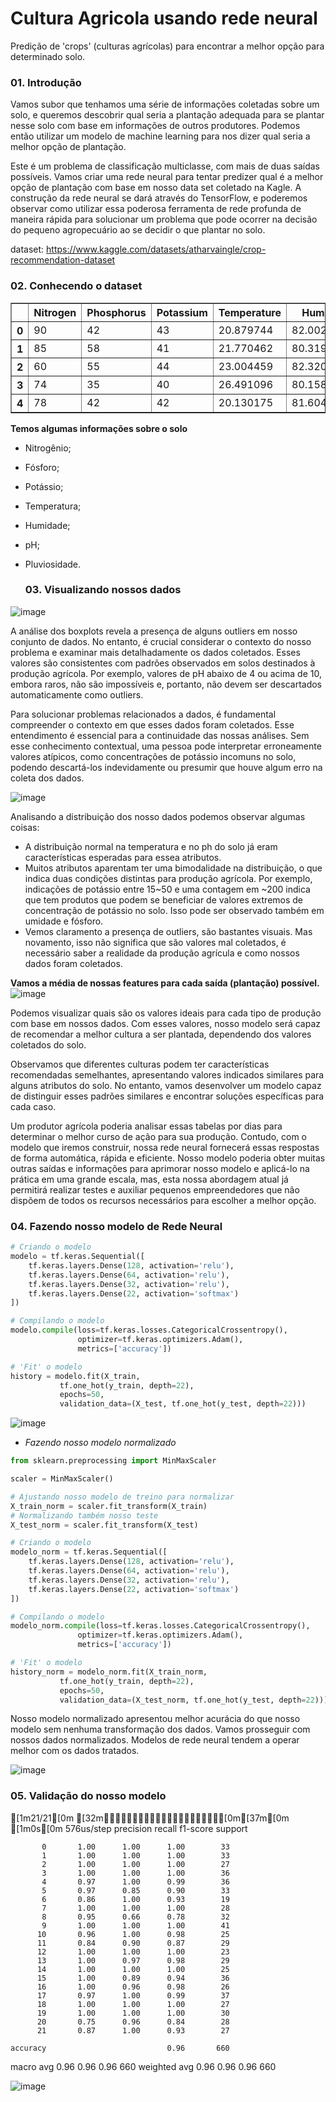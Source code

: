 # Cultura Agricola usando rede neural
Predição de 'crops' (culturas agrícolas) para encontrar a melhor opção para determinado solo.

### 01. Introdução

Vamos subor que tenhamos uma série de informações coletadas sobre um solo, e queremos descobrir qual seria a plantação adequada para se plantar nesse solo com base em informações de outros produtores. Podemos então utilizar um modelo de machine learning para nos dizer qual seria a melhor opção de plantação. 

Este é um problema de classificação multiclasse, com mais de duas saídas possíveis. Vamos criar uma rede neural para tentar predizer qual é a melhor opção de plantação com base em nosso data set coletado na Kagle. A construção da rede neural se dará através do TensorFlow, e poderemos observar como utilizar essa poderosa ferramenta de rede profunda de maneira rápida para solucionar um problema que pode ocorrer na decisão do pequeno agropecuário ao se decidir o que plantar no solo.

dataset: https://www.kaggle.com/datasets/atharvaingle/crop-recommendation-dataset

### 02. Conhecendo o dataset
<div>
<style scoped>
    .dataframe tbody tr th:only-of-type {
        vertical-align: middle;
    }

    .dataframe tbody tr th {
        vertical-align: top;
    }

    .dataframe thead th {
        text-align: right;
    }
</style>
<table border="1" class="dataframe">
  <thead>
    <tr style="text-align: right;">
      <th></th>
      <th>Nitrogen</th>
      <th>Phosphorus</th>
      <th>Potassium</th>
      <th>Temperature</th>
      <th>Humidity</th>
      <th>pH_Value</th>
      <th>Rainfall</th>
      <th>Crop</th>
    </tr>
  </thead>
  <tbody>
    <tr>
      <th>0</th>
      <td>90</td>
      <td>42</td>
      <td>43</td>
      <td>20.879744</td>
      <td>82.002744</td>
      <td>6.502985</td>
      <td>202.935536</td>
      <td>Rice</td>
    </tr>
    <tr>
      <th>1</th>
      <td>85</td>
      <td>58</td>
      <td>41</td>
      <td>21.770462</td>
      <td>80.319644</td>
      <td>7.038096</td>
      <td>226.655537</td>
      <td>Rice</td>
    </tr>
    <tr>
      <th>2</th>
      <td>60</td>
      <td>55</td>
      <td>44</td>
      <td>23.004459</td>
      <td>82.320763</td>
      <td>7.840207</td>
      <td>263.964248</td>
      <td>Rice</td>
    </tr>
    <tr>
      <th>3</th>
      <td>74</td>
      <td>35</td>
      <td>40</td>
      <td>26.491096</td>
      <td>80.158363</td>
      <td>6.980401</td>
      <td>242.864034</td>
      <td>Rice</td>
    </tr>
    <tr>
      <th>4</th>
      <td>78</td>
      <td>42</td>
      <td>42</td>
      <td>20.130175</td>
      <td>81.604873</td>
      <td>7.628473</td>
      <td>262.717340</td>
      <td>Rice</td>
    </tr>
  </tbody>
</table>
</div>

**Temos algumas informações sobre o solo**
* Nitrogênio;
* Fósforo;
* Potássio;
* Temperatura;
* Humidade;
* pH;
* Pluviosidade.

  ### 03. Visualizando nossos dados
  
![image](https://github.com/PedroHenrique0214/CulturaAgricola_rede_neural/assets/155765414/f0cd4edf-2d34-4a3e-bbac-179cf3786e0e)

A análise dos boxplots revela a presença de alguns outliers em nosso conjunto de dados. No entanto, é crucial considerar o contexto do nosso problema e examinar mais detalhadamente os dados coletados. Esses valores são consistentes com padrões observados em solos destinados à produção agrícola. Por exemplo, valores de pH abaixo de 4 ou acima de 10, embora raros, não são impossíveis e, portanto, não devem ser descartados automaticamente como outliers.

Para solucionar problemas relacionados a dados, é fundamental compreender o contexto em que esses dados foram coletados. Esse entendimento é essencial para a continuidade das nossas análises. Sem esse conhecimento contextual, uma pessoa pode interpretar erroneamente valores atípicos, como concentrações de potássio incomuns no solo, podendo descartá-los indevidamente ou presumir que houve algum erro na coleta dos dados.
  
![image](https://github.com/PedroHenrique0214/CulturaAgricola_rede_neural/assets/155765414/4a1a0b96-7814-42eb-94fe-465477057117)

Analisando a distribuição dos nosso dados podemos observar algumas coisas:
* A distribuição normal na temperatura e no ph do solo já eram características esperadas para essea atributos. 
* Muitos atributos aparentam ter uma bimodalidade na distribuição, o que indica duas condições distintas para produção agrícola. Por exemplo, indicações de potássio entre 15~50 e uma contagem em ~200 indica que tem produtos que podem se beneficiar de valores extremos de concentração de potássio no solo. Isso pode ser observado também em umidade e fósforo.
* Vemos claramento a presença de outliers, são bastantes visuais. Mas novamento, isso não significa que são valores mal coletados, é necessário saber a realidade da produção agrícula e como nossos dados foram coletados.


**Vamos a média de nossas features para cada saída (plantação) possível.**
![image](https://github.com/PedroHenrique0214/CulturaAgricola_rede_neural/assets/155765414/e47a9815-b14d-42ee-9fb5-2d6cc666e196)

Podemos visualizar quais são os valores ideais para cada tipo de produção com base em nossos dados. Com esses valores, nosso modelo será capaz de recomendar a melhor cultura a ser plantada, dependendo dos valores coletados do solo.

Observamos que diferentes culturas podem ter características recomendadas semelhantes, apresentando valores indicados similares para alguns atributos do solo. No entanto, vamos desenvolver um modelo capaz de distinguir esses padrões similares e encontrar soluções específicas para cada caso.

Um produtor agrícola poderia analisar essas tabelas por dias para determinar o melhor curso de ação para sua produção. Contudo, com o modelo que iremos construir, nossa rede neural fornecerá essas respostas de forma automática, rápida e eficiente. Nosso modelo poderia obter muitas outras saídas e informações para aprimorar nosso modelo e aplicá-lo na prática em uma grande escala, mas, esta nossa abordagem atual já permitirá realizar testes e auxiliar pequenos empreendedores que não dispõem de todos os recursos necessários para escolher a melhor opção. 

### 04. Fazendo nosso modelo de Rede Neural

```python
# Criando o modelo
modelo = tf.keras.Sequential([
    tf.keras.layers.Dense(128, activation='relu'),
    tf.keras.layers.Dense(64, activation='relu'),
    tf.keras.layers.Dense(32, activation='relu'),
    tf.keras.layers.Dense(22, activation='softmax')
])

# Compilando o modelo
modelo.compile(loss=tf.keras.losses.CategoricalCrossentropy(),
               optimizer=tf.keras.optimizers.Adam(),
               metrics=['accuracy'])

# 'Fit' o modelo
history = modelo.fit(X_train,
           tf.one_hot(y_train, depth=22),
           epochs=50,
           validation_data=(X_test, tf.one_hot(y_test, depth=22)))
```
![image](https://github.com/PedroHenrique0214/CulturaAgricola_rede_neural/assets/155765414/d3c6dd59-d5b9-481f-b1bb-4672ce8a581d)

* *Fazendo nosso modelo normalizado*
```python
from sklearn.preprocessing import MinMaxScaler

scaler = MinMaxScaler()

# Ajustando nosso modelo de treino para normalizar
X_train_norm = scaler.fit_transform(X_train)
# Normalizando também nosso teste
X_test_norm = scaler.fit_transform(X_test)

# Criando o modelo
modelo_norm = tf.keras.Sequential([
    tf.keras.layers.Dense(128, activation='relu'),
    tf.keras.layers.Dense(64, activation='relu'),
    tf.keras.layers.Dense(32, activation='relu'),
    tf.keras.layers.Dense(22, activation='softmax')
])

# Compilando o modelo
modelo_norm.compile(loss=tf.keras.losses.CategoricalCrossentropy(),
               optimizer=tf.keras.optimizers.Adam(),
               metrics=['accuracy'])

# 'Fit' o modelo
history_norm = modelo_norm.fit(X_train_norm,
           tf.one_hot(y_train, depth=22),
           epochs=50,
           validation_data=(X_test_norm, tf.one_hot(y_test, depth=22)))
```

Nosso modelo normalizado apresentou melhor acurácia do que nosso modelo sem nenhuma transformação dos dados. Vamos prosseguir com nossos dados normalizados. Modelos de rede neural tendem a operar melhor com os dados tratados.

![image](https://github.com/PedroHenrique0214/CulturaAgricola_rede_neural/assets/155765414/549a3624-3ac3-4dbf-9420-4a42a1ff69be)

### 05. Validação do nosso modelo

[1m21/21[0m [32m━━━━━━━━━━━━━━━━━━━━[0m[37m[0m [1m0s[0m 576us/step
              precision    recall  f1-score   support

           0       1.00      1.00      1.00        33
           1       1.00      1.00      1.00        33
           2       1.00      1.00      1.00        27
           3       1.00      1.00      1.00        36
           4       0.97      1.00      0.99        36
           5       0.97      0.85      0.90        33
           6       0.86      1.00      0.93        19
           7       1.00      1.00      1.00        28
           8       0.95      0.66      0.78        32
           9       1.00      1.00      1.00        41
          10       0.96      1.00      0.98        25
          11       0.84      0.90      0.87        29
          12       1.00      1.00      1.00        23
          13       1.00      0.97      0.98        29
          14       1.00      1.00      1.00        25
          15       1.00      0.89      0.94        36
          16       1.00      0.96      0.98        26
          17       0.97      1.00      0.99        37
          18       1.00      1.00      1.00        27
          19       1.00      1.00      1.00        30
          20       0.75      0.96      0.84        28
          21       0.87      1.00      0.93        27

    accuracy                           0.96       660
   macro avg       0.96      0.96      0.96       660
weighted avg       0.96      0.96      0.96       660

![image](https://github.com/PedroHenrique0214/CulturaAgricola_rede_neural/assets/155765414/8e222d8b-839a-4eac-b1c5-da064dcb6671)
